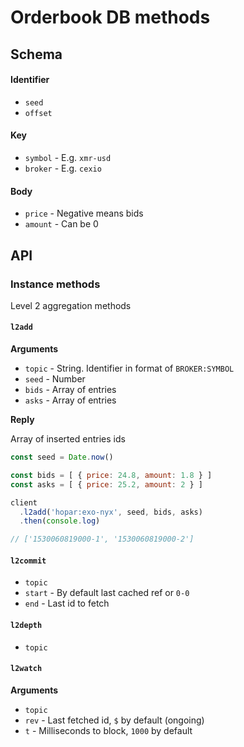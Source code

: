 # Orderbook DB methods

## Schema

#### Identifier

- `seed`
- `offset`

#### Key

- `symbol` - E.g. `xmr-usd`
- `broker` - E.g. `cexio`

#### Body

- `price` - Negative means bids
- `amount` - Can be 0

## API

### Instance methods

Level 2 aggregation methods

#### `l2add`

**Arguments**

- `topic` - String. Identifier in format of `BROKER:SYMBOL`
- `seed` - Number
- `bids` - Array of entries
- `asks` - Array of entries

**Reply**

Array of inserted entries ids

```js
const seed = Date.now()

const bids = [ { price: 24.8, amount: 1.8 } ]
const asks = [ { price: 25.2, amount: 2 } ]

client
  .l2add('hopar:exo-nyx', seed, bids, asks)
  .then(console.log)

// ['1530060819000-1', '1530060819000-2']
```

#### `l2commit`

- `topic`
- `start` - By default last cached ref or `0-0`
- `end` - Last id to fetch

#### `l2depth`

- `topic`

#### `l2watch`

**Arguments**

- `topic`
- `rev` - Last fetched id, `$` by default (ongoing)
- `t` - Milliseconds to block, `1000` by default
